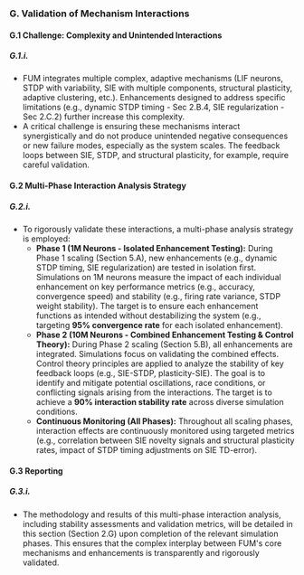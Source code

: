 ### G. Validation of Mechanism Interactions

#### G.1 Challenge: Complexity and Unintended Interactions

##### G.1.i.
*   FUM integrates multiple complex, adaptive mechanisms (LIF neurons, STDP with variability, SIE with multiple components, structural plasticity, adaptive clustering, etc.). Enhancements designed to address specific limitations (e.g., dynamic STDP timing - Sec 2.B.4, SIE regularization - Sec 2.C.2) further increase this complexity.
*   A critical challenge is ensuring these mechanisms interact synergistically and do not produce unintended negative consequences or new failure modes, especially as the system scales. The feedback loops between SIE, STDP, and structural plasticity, for example, require careful validation.

#### G.2 Multi-Phase Interaction Analysis Strategy

##### G.2.i.
*   To rigorously validate these interactions, a multi-phase analysis strategy is employed:
    *   **Phase 1 (1M Neurons - Isolated Enhancement Testing):** During Phase 1 scaling (Section 5.A), new enhancements (e.g., dynamic STDP timing, SIE regularization) are tested in isolation first. Simulations on 1M neurons measure the impact of each individual enhancement on key performance metrics (e.g., accuracy, convergence speed) and stability (e.g., firing rate variance, STDP weight stability). The target is to ensure each enhancement functions as intended without destabilizing the system (e.g., targeting **95% convergence rate** for each isolated enhancement).
    *   **Phase 2 (10M Neurons - Combined Enhancement Testing & Control Theory):** During Phase 2 scaling (Section 5.B), all enhancements are integrated. Simulations focus on validating the combined effects. Control theory principles are applied to analyze the stability of key feedback loops (e.g., SIE-STDP, plasticity-SIE). The goal is to identify and mitigate potential oscillations, race conditions, or conflicting signals arising from the interactions. The target is to achieve a **90% interaction stability rate** across diverse simulation conditions.
    *   **Continuous Monitoring (All Phases):** Throughout all scaling phases, interaction effects are continuously monitored using targeted metrics (e.g., correlation between SIE novelty signals and structural plasticity rates, impact of STDP timing adjustments on SIE TD-error).

#### G.3 Reporting

##### G.3.i.
*   The methodology and results of this multi-phase interaction analysis, including stability assessments and validation metrics, will be detailed in this section (Section 2.G) upon completion of the relevant simulation phases. This ensures that the complex interplay between FUM's core mechanisms and enhancements is transparently and rigorously validated.
